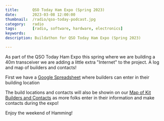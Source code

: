 ```yaml
---
title: 		QSO Today Ham Expo (Spring 2023)
date: 		2023-03-08 12:00:00
thumbnail: 	/radio/qso-today-podcast.jpg
category: 	radio
tags: 		[radio, software, hardware, electronics]
keywords:   
description: Buildathon for QSO Today Ham Expo (Spring 2023)

---
```

As part of the QSO Today Ham Expo this spring where we are building a 40m transceiver we are adding a little extra "Internet" to the project. A log and map of builders and contacts!

First we have a [Google Spreadsheet](https://docs.google.com/spreadsheets/d/1D5R-rveW2zztQAyE6ZprIlaryfo-Mc3ILt1jF31jO1E/edit#gid=0) where builders can enter in their building location

The build locations and contacts will also be showin on our [Map of Kit Builders and Contacts](https://stephenhouser.com/qso-mapper/qso-today.html) as more folks enter in their information and make contacts during the expo!

Enjoy the weekend of Hamming!
